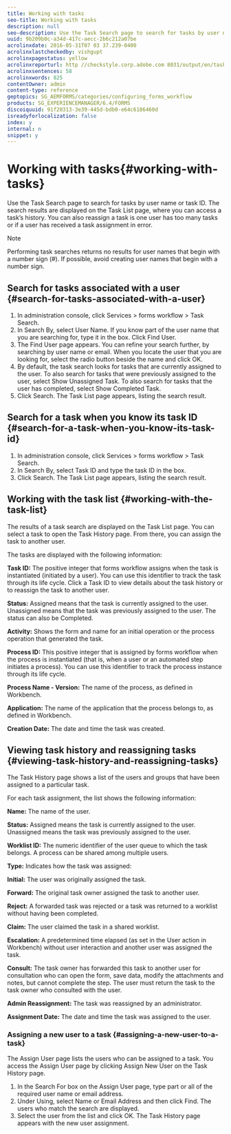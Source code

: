 ```yaml
---
title: Working with tasks
seo-title: Working with tasks
description: null
seo-description: Use the Task Search page to search for tasks by user name or task ID. Learn more about working with tasks.
uuid: 9b209b0c-a34d-417c-aecc-2b6c212a07be
acrolinxdate: 2016-05-31T07 03 37.239-0400
acrolinxlastcheckedby: vishgupt
acrolinxpagestatus: yellow
acrolinxreporturl: http //checkstyle.corp.adobe.com 8031/output/en/tasks_admin_5e12de0b318c6865_2381_report.xml
acrolinxsentences: 58
acrolinxwords: 825
contentOwner: admin
content-type: reference
geptopics: SG_AEMFORMS/categories/configuring_forms_workflow
products: SG_EXPERIENCEMANAGER/6.4/FORMS
discoiquuid: 91f20313-3e39-445d-bdb0-e64c6186460d
isreadyforlocalization: false
index: y
internal: n
snippet: y
---
```


# Working with tasks{#working-with-tasks}

Use the Task Search page to search for tasks by user name or task ID. The search results are displayed on the Task List page, where you can access a task’s history. You can also reassign a task is one user has too many tasks or if a user has received a task assignment in error.

<!--
Comment Type: remark
Last Modified By:
Last Modified Date:
<p>Bug 1566428:</p>
-->

>[!NOTE]
>
>Performing task searches returns no results for user names that begin with a number sign (#). If possible, avoid creating user names that begin with a number sign.

## Search for tasks associated with a user {#search-for-tasks-associated-with-a-user}

1. In administration console, click Services &gt; forms workflow &gt; Task Search.
1. In Search By, select User Name. If you know part of the user name that you are searching for, type it in the box. Click Find User. 
1. The Find User page appears. You can refine your search further, by searching by user name or email. When you locate the user that you are looking for, select the radio button beside the name and click OK.
1. By default, the task search looks for tasks that are currently assigned to the user. To also search for tasks that were previously assigned to the user, select Show Unassigned Task. To also search for tasks that the user has completed, select Show Completed Task.
1. Click Search. The Task List page appears, listing the search result.

## Search for a task when you know its task ID {#search-for-a-task-when-you-know-its-task-id}

1. In administration console, click Services &gt; forms workflow &gt; Task Search.
1. In Search By, select Task ID and type the task ID in the box.
1. Click Search. The Task List page appears, listing the search result.

## Working with the task list {#working-with-the-task-list}

The results of a task search are displayed on the Task List page. You can select a task to open the Task History page. From there, you can assign the task to another user.

The tasks are displayed with the following information:

**Task ID:** The positive integer that forms workflow assigns when the task is instantiated (initiated by a user). You can use this identifier to track the task through its life cycle. Click a Task ID to view details about the task history or to reassign the task to another user.

**Status:** Assigned means that the task is currently assigned to the user. Unassigned means that the task was previously assigned to the user. The status can also be Completed.

**Activity:** Shows the form and name for an initial operation or the process operation that generated the task.

**Process ID:** This positive integer that is assigned by forms workflow when the process is instantiated (that is, when a user or an automated step initiates a process). You can use this identifier to track the process instance through its life cycle.

**Process Name - Version:** The name of the process, as defined in Workbench.

**Application:** The name of the application that the process belongs to, as defined in Workbench.

**Creation Date:** The date and time the task was created.

## Viewing task history and reassigning tasks {#viewing-task-history-and-reassigning-tasks}

The Task History page shows a list of the users and groups that have been assigned to a particular task.

For each task assignment, the list shows the following information:

**Name:** The name of the user.

**Status:** Assigned means the task is currently assigned to the user. Unassigned means the task was previously assigned to the user.

**Worklist ID:** The numeric identifier of the user queue to which the task belongs. A process can be shared among multiple users.

**Type:** Indicates how the task was assigned:

**Initial:** The user was originally assigned the task.

**Forward:** The original task owner assigned the task to another user.

**Reject:** A forwarded task was rejected or a task was returned to a worklist without having been completed.

**Claim:** The user claimed the task in a shared worklist.

**Escalation:** A predetermined time elapsed (as set in the User action in Workbench) without user interaction and another user was assigned the task.

**Consult:** The task owner has forwarded this task to another user for consultation who can open the form, save data, modify the attachments and notes, but cannot complete the step. The user must return the task to the task owner who consulted with the user.

**Admin Reassignment:** The task was reassigned by an administrator.

**Assignment Date:** The date and time the task was assigned to the user.

### Assigning a new user to a task {#assigning-a-new-user-to-a-task}

The Assign User page lists the users who can be assigned to a task. You access the Assign User page by clicking Assign New User on the Task History page.

1. In the Search For box on the Assign User page, type part or all of the required user name or email address.
1. Under Using, select Name or Email Address and then click Find. The users who match the search are displayed.
1. Select the user from the list and click OK. The Task History page appears with the new user assignment.


